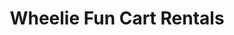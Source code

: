 ---
title: "Wheelie Fun Cart Rentals"
url: /ocracoke/wheelie-fun-cart-rentals/
shop: storage rental
---
